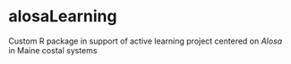 # alosaLearning
Custom R package in support of active learning project centered on *Alosa* in Maine costal systems
